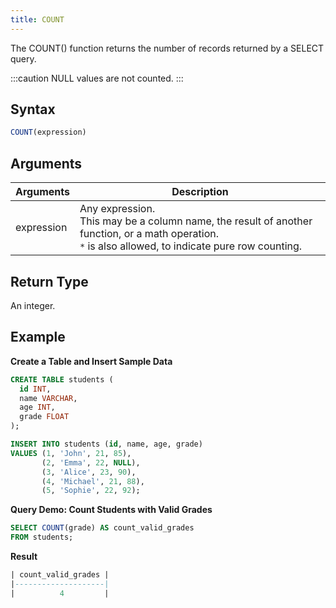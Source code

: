 ```yaml
---
title: COUNT
---
```


The COUNT() function returns the number of records returned by a SELECT query.

:::caution
NULL values are not counted.
:::

## Syntax

```sql
COUNT(expression)
```

## Arguments

| Arguments  | Description                                                                                                                                                     |
|------------|-----------------------------------------------------------------------------------------------------------------------------------------------------------------|
| expression | Any expression. <br /> This may be a column name, the result of another function, or a math operation.<br />`*` is also allowed, to indicate pure row counting. |

## Return Type

An integer.

## Example

**Create a Table and Insert Sample Data**
```sql
CREATE TABLE students (
  id INT,
  name VARCHAR,
  age INT,
  grade FLOAT
);

INSERT INTO students (id, name, age, grade)
VALUES (1, 'John', 21, 85),
       (2, 'Emma', 22, NULL),
       (3, 'Alice', 23, 90),
       (4, 'Michael', 21, 88),
       (5, 'Sophie', 22, 92);

```

**Query Demo: Count Students with Valid Grades**
```sql
SELECT COUNT(grade) AS count_valid_grades
FROM students;
```

**Result**
```sql
| count_valid_grades |
|--------------------|
|          4         |

```